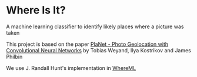 # Where Is It?

A machine learning classifier to identify likely places where a picture was taken

This project is based on the paper [PlaNet - Photo Geolocation with Convolutional Neural Networks](https://ai.google/research/pubs/pub45488) by Tobias Weyand, Ilya Kostrikov and James Philbin

We use J. Randall Hunt's implementation in [WhereML](https://github.com/ranman/WhereML)

